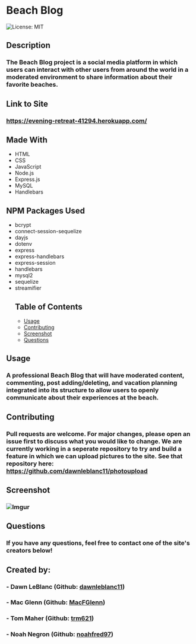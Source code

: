 # Beach Blog
![License: MIT](https://img.shields.io/badge/License-MIT-yellow.svg)
## Description
### The Beach Blog project is a social media platform in which users can interact with other users from around the world in a moderated environment to share information about their favorite beaches. 
## Link to Site
### https://evening-retreat-41294.herokuapp.com/
## Made With
- HTML
- CSS
- JavaScript
- Node.js
- Express.js
- MySQL
- Handlebars
## NPM Packages Used
- bcrypt
- connect-session-sequelize
- dayjs
- dotenv
- express
- express-handlebars
- express-session
- handlebars
- mysql2
- sequelize
- streamifier
  ## Table of Contents
  - <a href="#usage">Usage</a>
  - <a href="#contributing">Contributing</a>
  - <a href="#screenshot">Screenshot</a>
  - <a href="#questions">Questions</a>
## Usage
### A professional Beach Blog that will have moderated content, commenting, post adding/deleting, and vacation planning integrated into its structure to allow users to openly communicate about their experiences at the beach. 
## Contributing
### Pull requests are welcome. For major changes, please open an issue first to discuss what you would like to change. We are currently working in a seperate repository to try and build a feature in which we can upload pictures to the site. See that repository here: https://github.com/dawnleblanc11/photoupload
## Screenshot
### ![Imgur](https://imgur.com/TowdYa8.png)
## Questions
### If you have any questions, feel free to contact one of the site's creators below! 
## Created by: 
### - Dawn LeBlanc (Github: <a href="https://github.com/dawnleblanc11">dawnleblanc11</a>)
### - Mac Glenn (Github: <a href="https://github.com/MacFGlenn">MacFGlenn</a>)
### - Tom Maher (Github: <a href="https://github.com/trm621">trm621</a>)
### - Noah Negron (Github: <a href="https://github.com/noahfred97">noahfred97</a>)